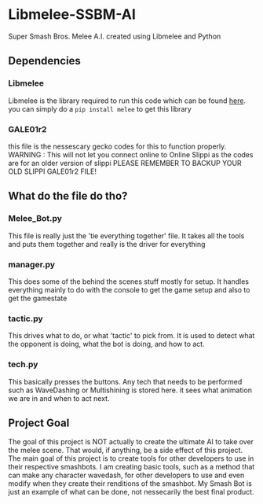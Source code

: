 # Libmelee-SSBM-AI
Super Smash Bros. Melee A.I. created using Libmelee and Python

## Dependencies
### Libmelee
Libmelee is the library required to run this code which can be found [here](https://github.com/altf4/libmelee). you can simply do a ```pip install melee``` to get this library
### GALE01r2
this file is the nessescary gecko codes for this to function properly. WARNING : This will not let you connect online to Online Slippi as the codes are for an older version of slippi
PLEASE REMEMBER TO BACKUP YOUR OLD SLIPPI GALE01r2 FILE!

## What do the file do tho?
### Melee_Bot.py
This file is really just the 'tie everything together' file. It takes all the tools and puts them together and really is the driver for everything
### manager.py
This does some of the behind the scenes stuff mostly for setup. It handles everything mainly to do with the console to get the game setup and also to get the gamestate
### tactic.py
This drives what to do, or what 'tactic' to pick from. It is used to detect what the opponent is doing, what the bot is doing, and how to act.
### tech.py
This basically presses the buttons. Any tech that needs to be performed such as WaveDashing or Multishining is stored here. it sees what animation we are in and when to act next.

## Project Goal
The goal of this project is NOT actually to create the ultimate AI to take over the melee scene. That would, if anything, be a side effect of this project. The main goal of this project is to create tools for other developers to use in their respective smashbots. I am creating basic tools, such as a method that can make any character wavedash, for other developers to use and even modify when they create their renditions of the smashbot. My Smash Bot is just an example of what can be done, not nessecarily the best final product.
